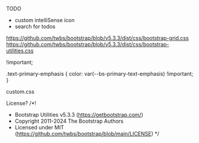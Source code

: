 TODO

- custom intelliSense icon
- search for todos

https://github.com/twbs/bootstrap/blob/v5.3.3/dist/css/bootstrap-grid.css
https://github.com/twbs/bootstrap/blob/v5.3.3/dist/css/bootstrap-utilities.css

!important;

 .text-primary-emphasis {
   color: var(--bs-primary-text-emphasis) !important;
 }

 custom.css

 License?
 /*!
 * Bootstrap Utilities v5.3.3 (https://getbootstrap.com/)
 * Copyright 2011-2024 The Bootstrap Authors
 * Licensed under MIT (https://github.com/twbs/bootstrap/blob/main/LICENSE)
 */